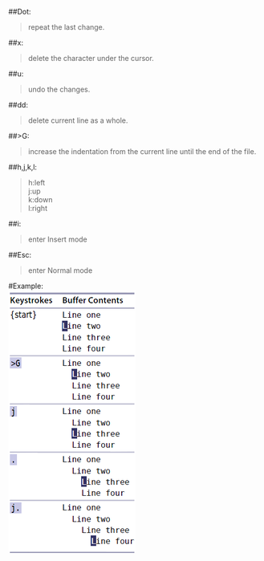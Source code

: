 ##Dot:    
>repeat the last change.  
  
##x:  
>delete the character under the cursor.  
  
##u:  
>undo the changes.  
  
##dd:   
>delete current line as a whole.  
  
##>G:    
>increase the indentation from the current line until the end of the file.  
  
##h,j,k,l:     
>h:left   
>j:up    
>k:down   
>l:right    
  
##i:  
>enter Insert mode  
  
##Esc:    
>enter Normal mode  
  
#Example:  
![tip1](images/tip1.png)


